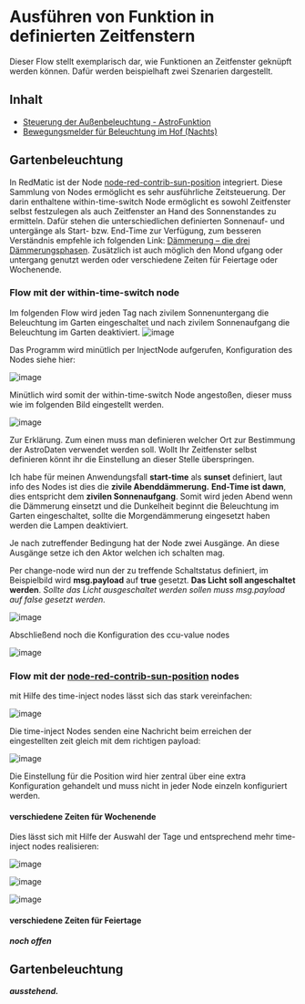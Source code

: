# Ausführen von Funktion in definierten Zeitfenstern

Dieser Flow stellt exemplarisch dar, wie Funktionen an Zeitfenster geknüpft werden können. Dafür werden beispielhaft zwei Szenarien dargestellt.


## Inhalt
  - [Steuerung der Außenbeleuchtung - AstroFunktion](#Gartenbeleuchtung)
  - [Bewegungsmelder für Beleuchtung im Hof (Nachts)](#Hofbeleuchtung)

## Gartenbeleuchtung

In RedMatic ist der Node [node-red-contrib-sun-position](https://flows.nodered.org/node/node-red-contrib-sun-position) integriert. Diese Sammlung von Nodes ermöglicht es sehr ausführliche Zeitsteuerung. Der darin enthaltene within-time-switch Node ermöglicht es sowohl Zeitfenster selbst festzulegen als auch Zeitfenster an Hand des Sonnenstandes zu ermitteln. Dafür stehen die unterschiedlichen definierten Sonnenauf- und untergänge als Start- bzw. End-Time zur Verfügung, zum besseren Verständnis empfehle ich folgenden Link: [Dämmerung – die drei Dämmerungsphasen](https://www.timeanddate.de/astronomie/daemmerung-phasen).
Zusätzlich ist auch möglich den Mond ufgang oder untergang genutzt werden oder verschiedene Zeiten für Feiertage oder Wochenende.

### Flow mit der within-time-switch node

Im folgenden Flow wird jeden Tag nach zivilem Sonnenuntergang die Beleuchtung im Garten eingeschaltet und nach zivilem Sonnenaufgang die Beleuchtung im Garten deaktiviert.
![image](https://user-images.githubusercontent.com/12249109/47701541-71b8d880-dc1a-11e8-88b1-ce446543640d.png)

Das Programm wird minütlich per InjectNode aufgerufen, Konfiguration des Nodes siehe hier:

![image](https://user-images.githubusercontent.com/12249109/47701596-9dd45980-dc1a-11e8-8018-563df4836266.png)

Minütlich wird somit der within-time-switch Node angestoßen, dieser muss wie im folgenden Bild eingestellt werden.

![image](https://user-images.githubusercontent.com/12249109/47701604-a62c9480-dc1a-11e8-83c7-0403ac0dc9f9.png)

Zur Erklärung.
Zum einen muss man definieren welcher Ort zur Bestimmung der AstroDaten verwendet werden soll. Wollt Ihr Zeitfenster selbst definieren könnt ihr die Einstellung an dieser Stelle überspringen.

Ich habe für meinen Anwendungsfall **start-time** als **sunset** definiert, laut info des Nodes ist dies die **zivile Abenddämmerung.**
**End-Time **ist** dawn**, dies entspricht dem **zivilen Sonnenaufgang**. Somit wird jeden Abend wenn die Dämmerung einsetzt und die Dunkelheit beginnt die Beleuchtung im Garten eingeschaltet, sollte die Morgendämmerung eingesetzt haben werden die Lampen deaktiviert.

Je nach zutreffender Bedingung hat der Node zwei Ausgänge. An diese Ausgänge setze ich den Aktor welchen ich schalten mag. 

Per change-node wird nun der zu treffende Schaltstatus definiert, im Beispielbild wird **msg.payload** auf **true** gesetzt. **Das Licht soll angeschaltet werden**. _Sollte das Licht ausgeschaltet werden sollen muss msg.payload auf false gesetzt werden._

![image](https://user-images.githubusercontent.com/12249109/47701946-cc9eff80-dc1b-11e8-90e6-03ee3c488ded.png)

Abschließend noch die Konfiguration des ccu-value nodes

![image](https://user-images.githubusercontent.com/12249109/47701955-d294e080-dc1b-11e8-9705-1e2eda6f7ea4.png)

### Flow mit der [node-red-contrib-sun-position](https://flows.nodered.org/node/node-red-contrib-sun-position) nodes

mit Hilfe des time-inject nodes lässt sich das stark vereinfachen:

![image](https://user-images.githubusercontent.com/12692680/48482183-4c2df080-e810-11e8-8983-a9cade14dd6c.png)

Die time-inject Nodes senden eine Nachricht beim erreichen der eingestellten zeit gleich mit dem richtigen payload:

![image](https://user-images.githubusercontent.com/12692680/48482268-87302400-e810-11e8-995b-b09c18bd6a8a.png)

Die Einstellung für die Position wird hier zentral über eine extra Konfiguration gehandelt und muss nicht in jeder Node einzeln konfiguriert werden.

#### verschiedene Zeiten für Wochenende

Dies lässt sich mit Hilfe der Auswahl der Tage und entsprechend mehr time-inject nodes realisieren:

![image](https://user-images.githubusercontent.com/12692680/48483980-33740980-e815-11e8-850a-71538a9cd038.png)

![image](https://user-images.githubusercontent.com/12692680/48484053-64543e80-e815-11e8-889f-644fd8703d7b.png)

![image](https://user-images.githubusercontent.com/12692680/48484087-7f26b300-e815-11e8-82d0-069a97ea146c.png)


#### verschiedene Zeiten für Feiertage

_**noch offen**_

## Gartenbeleuchtung

_**ausstehend.**_
